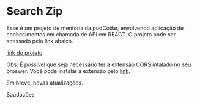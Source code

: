 # Search Zip

Esse é um projeto de mentoria da podCodar, envolvendo aplicação de conhecimentos em chamada de API em REACT. O projeto pode ser acessado pelo link abaixo.

[link do projeto](https://joel-leal.github.io/search-zip/)

Obs: É possível que seja necessário ter a extensão CORS intalado no seu broswer. Você pode instalar a extensão pelo [link](https://chrome.google.com/webstore/detail/allow-cors-access-control/lhobafahddgcelffkeicbaginigeejlf?hl=pt-BR).

Em breve, novas atualizações.

Saudações
